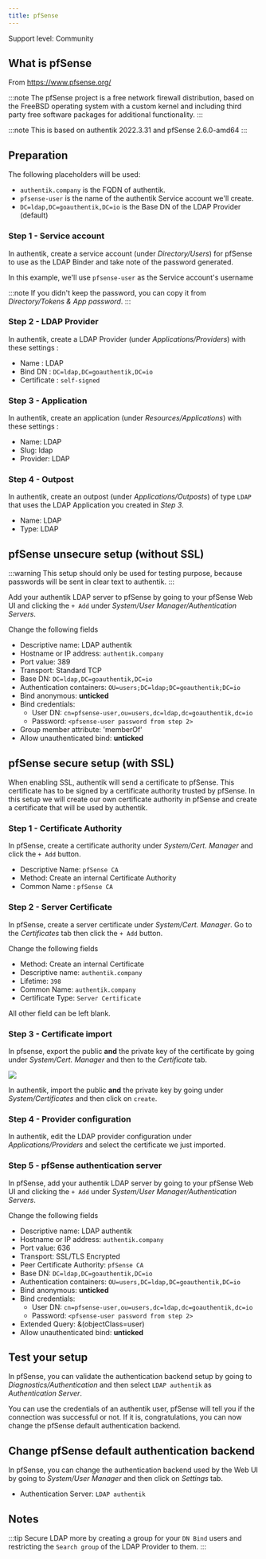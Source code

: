 ```yaml
---
title: pfSense
---
```


<span class="badge badge--secondary">Support level: Community</span>

## What is pfSense

From https://www.pfsense.org/

:::note
The pfSense project is a free network firewall distribution, based on the FreeBSD operating system with a custom kernel and including third party free software packages for additional functionality.
:::

:::note
This is based on authentik 2022.3.31 and pfSense 2.6.0-amd64
:::

## Preparation

The following placeholders will be used:

-   `authentik.company` is the FQDN of authentik.
-   `pfsense-user` is the name of the authentik Service account we'll create.
-   `DC=ldap,DC=goauthentik,DC=io` is the Base DN of the LDAP Provider (default)

### Step 1 - Service account

In authentik, create a service account (under _Directory/Users_) for pfSense to use as the LDAP Binder and take note of the password generated.

In this example, we'll use `pfsense-user` as the Service account's username

:::note
If you didn't keep the password, you can copy it from _Directory/Tokens & App password_.
:::

### Step 2 - LDAP Provider

In authentik, create a LDAP Provider (under _Applications/Providers_) with these settings :

-   Name : LDAP
-   Bind DN : `DC=ldap,DC=goauthentik,DC=io`
-   Certificate : `self-signed`

### Step 3 - Application

In authentik, create an application (under _Resources/Applications_) with these settings :

-   Name: LDAP
-   Slug: ldap
-   Provider: LDAP

### Step 4 - Outpost

In authentik, create an outpost (under _Applications/Outposts_) of type `LDAP` that uses the LDAP Application you created in _Step 3_.

-   Name: LDAP
-   Type: LDAP

## pfSense unsecure setup (without SSL)

:::warning
This setup should only be used for testing purpose, because passwords will be sent in clear text to authentik.
:::

Add your authentik LDAP server to pfSense by going to your pfSense Web UI and clicking the `+ Add` under _System/User Manager/Authentication Servers_.

Change the following fields

-   Descriptive name: LDAP authentik
-   Hostname or IP address: `authentik.company`
-   Port value: 389
-   Transport: Standard TCP
-   Base DN: `DC=ldap,DC=goauthentik,DC=io`
-   Authentication containers: `OU=users;DC=ldap;DC=goauthentik;DC=io`
-   Bind anonymous: **unticked**
-   Bind credentials:
    -   User DN: `cn=pfsense-user,ou=users,dc=ldap,dc=goauthentik,dc=io`
    -   Password: `<pfsense-user password from step 2>`
-   Group member attribute: 'memberOf'
-   Allow unauthenticated bind: **unticked**

## pfSense secure setup (with SSL)

When enabling SSL, authentik will send a certificate to pfSense. This certificate has to be signed by a certificate authority trusted by pfSense. In this setup we will create our own certificate authority in pfSense and create a certificate that will be used by authentik.

### Step 1 - Certificate Authority

In pfSense, create a certificate authority under _System/Cert. Manager_ and click the `+ Add` button.

-   Descriptive Name: `pfSense CA`
-   Method: Create an internal Certificate Authority
-   Common Name : `pfSense CA`

### Step 2 - Server Certificate

In pfSense, create a server certificate under _System/Cert. Manager_. Go to the _Certificates_ tab then click the `+ Add` button.

Change the following fields

-   Method: Create an internal Certificate
-   Descriptive name: `authentik.company`
-   Lifetime: `398`
-   Common Name: `authentik.company`
-   Certificate Type: `Server Certificate`

All other field can be left blank.

### Step 3 - Certificate import

In pfsense, export the public **and** the private key of the certificate by going under _System/Cert. Manager_ and then to the _Certificate_ tab.

![](./pfsense-certificate-export.png)

In authentik, import the public **and** the private key by going under _System/Certificates_ and then click on `create`.

### Step 4 - Provider configuration

In authentik, edit the LDAP provider configuration under _Applications/Providers_ and select the certificate we just imported.

### Step 5 - pfSense authentication server

In pfSense, add your authentik LDAP server by going to your pfSense Web UI and clicking the `+ Add` under _System/User Manager/Authentication Servers_.

Change the following fields

-   Descriptive name: LDAP authentik
-   Hostname or IP address: `authentik.company`
-   Port value: 636
-   Transport: SSL/TLS Encrypted
-   Peer Certificate Authority: `pfSense CA`
-   Base DN: `DC=ldap,DC=goauthentik,DC=io`
-   Authentication containers: `OU=users,DC=ldap,DC=goauthentik,DC=io`
-   Bind anonymous: **unticked**
-   Bind credentials:
    -   User DN: `cn=pfsense-user,ou=users,dc=ldap,dc=goauthentik,dc=io`
    -   Password: `<pfsense-user password from step 2>`
-   Extended Query: &(objectClass=user)
-   Allow unauthenticated bind: **unticked**

## Test your setup

In pfSense, you can validate the authentication backend setup by going to _Diagnostics/Authentication_ and then select `LDAP authentik` as _Authentication Server_.

You can use the credentials of an authentik user, pfSense will tell you if the connection was successful or not. If it is, congratulations, you can now change the pfSense default authentication backend.

## Change pfSense default authentication backend

In pfSense, you can change the authentication backend used by the Web UI by going to _System/User Manager_ and then click on _Settings_ tab.

-   Authentication Server: `LDAP authentik`

## Notes

:::tip
Secure LDAP more by creating a group for your `DN Bind` users and restricting the `Search group` of the LDAP Provider to them.
:::
